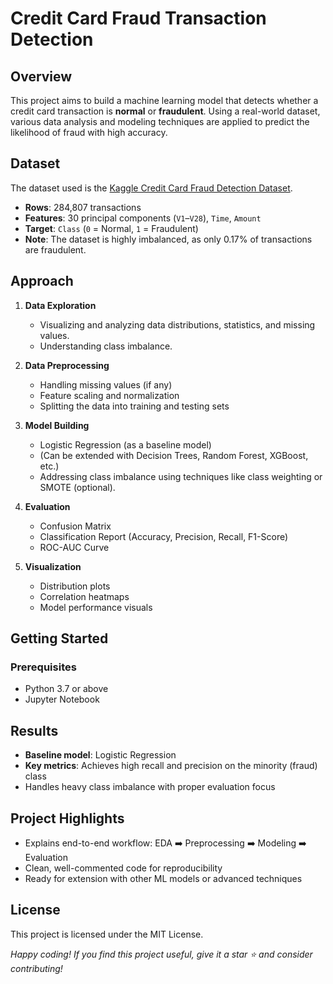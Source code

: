 # Credit Card Fraud Transaction Detection

## Overview

This project aims to build a machine learning model that detects whether a credit card transaction is **normal** or **fraudulent**. Using a real-world dataset, various data analysis and modeling techniques are applied to predict the likelihood of fraud with high accuracy.

## Dataset

The dataset used is the [Kaggle Credit Card Fraud Detection Dataset](https://www.kaggle.com/mlg-ulb/creditcardfraud).
- **Rows**: 284,807 transactions
- **Features**: 30 principal components (`V1`–`V28`), `Time`, `Amount`
- **Target**: `Class` (`0` = Normal, `1` = Fraudulent)
- **Note**: The dataset is highly imbalanced, as only 0.17% of transactions are fraudulent.

## Approach

1. **Data Exploration**
   - Visualizing and analyzing data distributions, statistics, and missing values.
   - Understanding class imbalance.

2. **Data Preprocessing**
   - Handling missing values (if any)
   - Feature scaling and normalization
   - Splitting the data into training and testing sets

3. **Model Building**
   - Logistic Regression (as a baseline model)
   - (Can be extended with Decision Trees, Random Forest, XGBoost, etc.)
   - Addressing class imbalance using techniques like class weighting or SMOTE (optional).

4. **Evaluation**
   - Confusion Matrix
   - Classification Report (Accuracy, Precision, Recall, F1-Score)
   - ROC-AUC Curve

5. **Visualization**
   - Distribution plots
   - Correlation heatmaps
   - Model performance visuals

## Getting Started

### Prerequisites

- Python 3.7 or above
- Jupyter Notebook

## Results

- **Baseline model**: Logistic Regression
- **Key metrics**: Achieves high recall and precision on the minority (fraud) class
- Handles heavy class imbalance with proper evaluation focus

## Project Highlights

- Explains end-to-end workflow: EDA ➡️ Preprocessing ➡️ Modeling ➡️ Evaluation
- Clean, well-commented code for reproducibility
- Ready for extension with other ML models or advanced techniques

## License

This project is licensed under the MIT License.

*Happy coding! If you find this project useful, give it a star ⭐ and consider contributing!*
